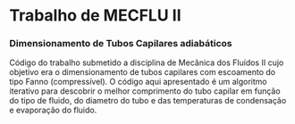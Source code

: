 # Trabalho de MECFLU II

### Dimensionamento de Tubos Capilares adiabáticos

Código do trabalho submetido a disciplina de Mecânica dos Fluídos II cujo objetivo era o dimensionamento de tubos capilares com escoamento do tipo Fanno (compressível). O código aqui apresentado é um algoritmo iterativo para descobrir o melhor comprimento do tubo capilar em função do tipo de fluido, do diametro do tubo e das temperaturas de condensação e evaporação do fluido.
